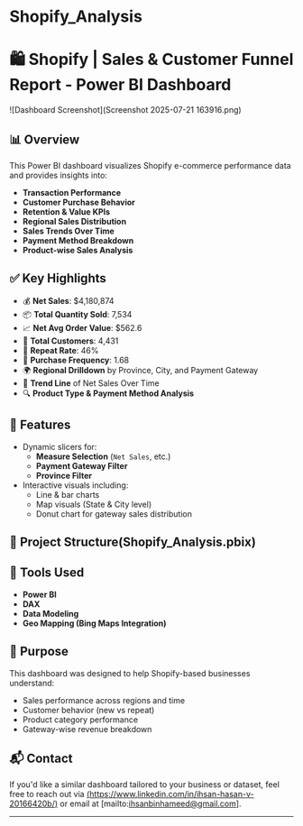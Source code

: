 # Shopify_Analysis 
# 🛍️ Shopify | Sales & Customer Funnel Report - Power BI Dashboard

![Dashboard Screenshot](Screenshot 2025-07-21 163916.png)

## 📊 Overview

This Power BI dashboard visualizes Shopify e-commerce performance data and provides insights into:

- **Transaction Performance**
- **Customer Purchase Behavior**
- **Retention & Value KPIs**
- **Regional Sales Distribution**
- **Sales Trends Over Time**
- **Payment Method Breakdown**
- **Product-wise Sales Analysis**

## ✅ Key Highlights

- 💰 **Net Sales**: $4,180,874  
- 📦 **Total Quantity Sold**: 7,534  
- 📈 **Net Avg Order Value**: $562.6  
- 👥 **Total Customers**: 4,431  
- 🔁 **Repeat Rate**: 46%  
- 🔂 **Purchase Frequency**: 1.68  
- 🌍 **Regional Drilldown** by Province, City, and Payment Gateway  
- 📅 **Trend Line** of Net Sales Over Time  
- 🔍 **Product Type & Payment Method Analysis**

## 📌 Features

- Dynamic slicers for:
  - **Measure Selection** (`Net Sales`, etc.)
  - **Payment Gateway Filter**
  - **Province Filter**
- Interactive visuals including:
  - Line & bar charts
  - Map visuals (State & City level)
  - Donut chart for gateway sales distribution

## 📁 Project Structure(Shopify_Analysis.pbix)


## 🧰 Tools Used

- **Power BI**
- **DAX**
- **Data Modeling**
- **Geo Mapping (Bing Maps Integration)**

## 🚀 Purpose

This dashboard was designed to help Shopify-based businesses understand:
- Sales performance across regions and time
- Customer behavior (new vs repeat)
- Product category performance
- Gateway-wise revenue breakdown

## 📬 Contact

If you'd like a similar dashboard tailored to your business or dataset, feel free to reach out via [(https://www.linkedin.com/in/ihsan-hasan-v-20166420b/)]([#]) or email at [mailto:ihsanbinhameed@gmail.com].

---

